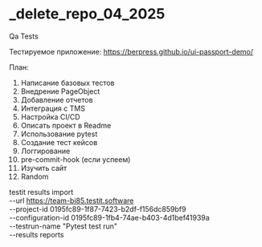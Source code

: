# _delete_repo_04_2025
Qa Tests

Тестируемое приложение: https://berpress.github.io/ui-passport-demo/

План:
1) Написание базовых тестов
2) Внедрение PageObject
3) Добавление отчетов
4) Интеграция с TMS
5) Настройка CI/CD
6) Описать проект в Readme
7) Использование pytest
8) Создание тест кейсов
9) Логгирование
10) pre-commit-hook (если успеем)
11) Изучить сайт 
12) Random


testit results import \
  --url https://team-bi85.testit.software \
  --project-id 0195fc89-1f87-7423-b2df-f156dc859bf9 \
  --configuration-id 0195fc89-1fb4-74ae-b403-4d1bef41939a \
  --testrun-name "Pytest test run" \
  --results reports